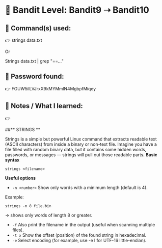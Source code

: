 # 🔐 Bandit Level: Bandit9 ➝ Bandit10
## 📂 Command(s) used:
👉 strings data.txt

Or 

  Strings data.txt | grep "==..." 

## 📄 Password found:
👉 FGUW5ilLVJrxX9kMYMmlN4MgbpfMiqey

## 🧠 Notes / What I learned:
👉  

##** STRINGS **


Strings is a simple but powerful Linux command that extracts readable text (ASCII characters) from inside a binary or non-text file.
Imagine you have a file filled with random binary data, but it contains some hidden words, passwords, or messages — strings will pull out those readable parts.
**Basic syntax**
```
strings <filename>
```
**Useful options**
- `-n <number>`
Show only words with a minimum length (default is 4).

Example:
```
strings -n 8 file.bin
```
→ shows only words of length 8 or greater.
- `-f`
Also print the filename in the output (useful when scanning multiple files).
- `-t x`
Show the offset (position) of the found string in hexadecimal.
- `-e`
Select encoding (for example, use -e l for UTF-16 little-endian).
